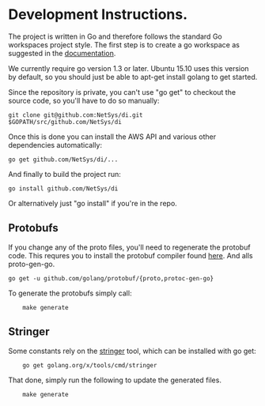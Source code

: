 # Development Instructions.

The project is written in Go and therefore follows the standard Go
workspaces project style.  The first step is to create a go workspace as
suggested in the [documentation](https://golang.org/doc/code.html).

We currently require go version 1.3 or later.  Ubuntu 15.10 uses this version
by default, so you should just be able to apt-get install golang to get
started.

Since the repository is private, you can't use "go get" to checkout the source
code, so you'll have to do so manually:

    git clone git@github.com:NetSys/di.git $GOPATH/src/github.com/NetSys/di

Once this is done you can install the AWS API and various other dependencies
automatically:

    go get github.com/NetSys/di/...

And finally to build the project run:

    go install github.com/NetSys/di

Or alternatively just "go install" if you're in the repo.

## Protobufs
If you change any of the proto files, you'll need to regenerate the protobuf
code.  This requres you to install the protobuf compiler found
[here](https://developers.google.com/protocol-buffers/).  And alls
proto-gen-go.

    go get -u github.com/golang/protobuf/{proto,protoc-gen-go}

To generate the protobufs simply call:

        make generate

## Stringer
Some constants rely on the
 [stringer](https://godoc.org/golang.org/x/tools/cmd/stringer) tool, which can
be installed with go get:

        go get golang.org/x/tools/cmd/stringer

That done, simply run the following to update the generated files.

        make generate
